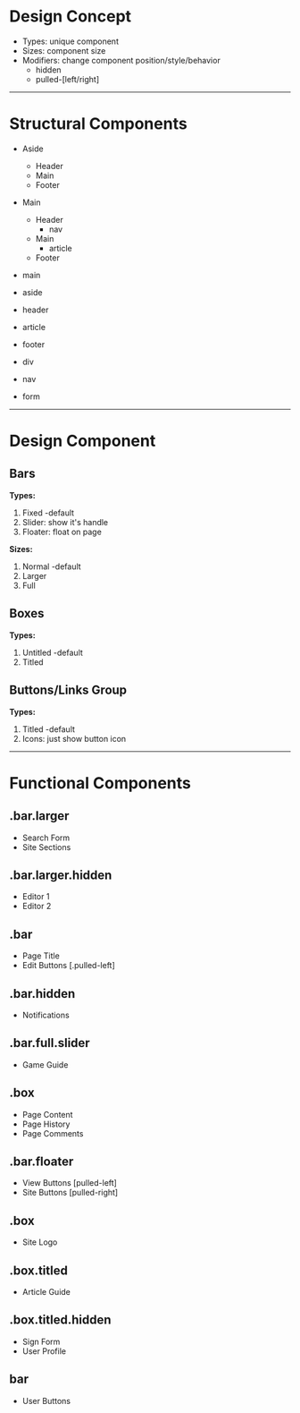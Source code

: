# Design Concept
- Types: unique component
- Sizes: component size
- Modifiers: change component position/style/behavior
	- hidden
	- pulled-[left/right]
   
***

# Structural Components
- Aside
	- Header 
	- Main
	- Footer

- Main
	- Header
		- nav
	- Main
		- article
	- Footer

- main
- aside
- header
- article
- footer
- div
- nav
- form

***

# Design Component
## Bars
**Types:**
1. Fixed -default
2. Slider: show it's handle
3. Floater: float on page

**Sizes:**
1. Normal -default
2. Larger
3. Full

## Boxes
**Types:**
1. Untitled -default
2. Titled

## Buttons/Links Group
**Types:**
1. Titled -default
2. Icons: just show button icon

***

# Functional Components
## .bar.larger
- Search Form
- Site Sections

## .bar.larger.hidden
- Editor 1
- Editor 2

## .bar
- Page Title
- Edit Buttons [.pulled-left]

## .bar.hidden
- Notifications

## .bar.full.slider
- Game Guide

## .box
- Page Content
- Page History
- Page Comments

## .bar.floater
- View Buttons [pulled-left]
- Site Buttons [pulled-right]

## .box
- Site Logo

## .box.titled
- Article Guide

## .box.titled.hidden
- Sign Form
- User Profile

## bar
- User Buttons
